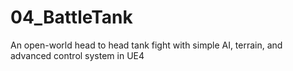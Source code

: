 # 04_BattleTank
An open-world head to head tank fight with simple AI, terrain, and advanced control system in UE4
